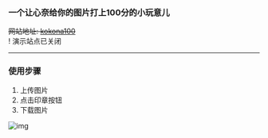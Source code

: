 ### 一个让心奈给你的图片打上100分的小玩意儿  

~~网站地址: [kokona100](http://121.5.135.130:8080/)~~  
! 演示站点已关闭   

----------------

### 使用步骤
1. 上传图片
2. 点击印章按钮
3. 下载图片


![img](https://pic1.imgdb.cn/item/634d46bf16f2c2beb14a38b8.png)

